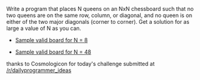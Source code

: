 

Write a program that places N queens on an NxN chessboard such that no two queens are on the same row, column, or diagonal, and no queen is on either of the two major diagonals (corner to corner). Get a solution for as large a value of N as you can.

- [Sample valid board for N = 8](http://pastebin.com/5JYt1XND)  

- [Sample valid board for N = 48](http://pastebin.com/nwgdf8rk)

thanks to Cosmologicon for today's challenge submitted at [/r/dailyprogrammer\_ideas](/r/dailyprogrammer_ideas)

